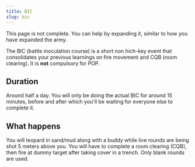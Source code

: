 ```yaml
---
title: BIC
slug: bic
---
```


<div class='alert warning'>
This page is not complete. You can help by expanding it, similar to how you have expanded the army.
</div>

The BIC (battle inoculation course) is a short non hich-key event that consolidates your previous learnings on fire movement and CQB (room clearing). It is **not** compulsory for POP.

## Duration
Around half a day. You will only be doing the actual BIC for around 15 minutes, before and after which you'll be waiting for everyone else to complete it.

## What happens
You will leopard in sand/mud along with a buddy while live rounds are being shot 5 meters above you. You will have to complete a room clearing (CQB), then fire at dummy target after taking cover in a trench. Only blank rounds are used.
